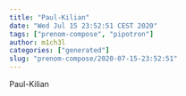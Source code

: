 ```yaml
---
title: "Paul-Kilian"
date: "Wed Jul 15 23:52:51 CEST 2020"
tags: ["prenom-compose", "pipotron"]
author: m1ch3l
categories: ["generated"]
slug: "prenom-compose/2020-07-15-23:52:51"
---
```


Paul-Kilian
